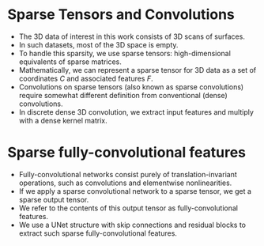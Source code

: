 # Sparse Tensors and Convolutions
* The 3D data of interest in this work consists of 3D scans of surfaces.
* In such datasets, most of the 3D space is empty.
* To handle this sparsity, we use sparse tensors: high-dimensional equivalents of sparse matrices.
* Mathematically, we can represent a sparse tensor for 3D data as a set of coordinates *C* and associated features *F*.
* Convolutions on sparse tensors (also known as sparse convolutions) require somewhat different definition from conventional (dense) convolutions.
* In discrete dense 3D convolution, we extract input features and multiply with a dense kernel matrix.

# Sparse fully-convolutional features
* Fully-convolutional networks consist purely of translation-invariant operations, such as convolutions and elementwise nonlinearities. 
* If we apply a sparse convolutional network to a sparse tensor, we get a sparse output tensor. 
* We refer to the contents of this output tensor as fully-convolutional features.
* We use a UNet structure with skip connections and residual blocks to extract such sparse fully-convolutional features.


